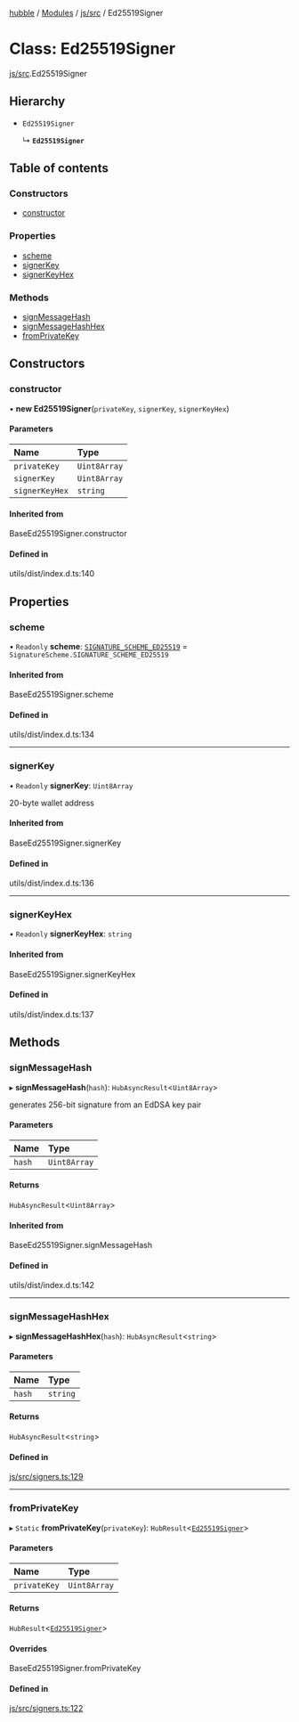 [hubble](../README.md) / [Modules](../modules.md) / [js/src](../modules/js_src.md) / Ed25519Signer

# Class: Ed25519Signer

[js/src](../modules/js_src.md).Ed25519Signer

## Hierarchy

- `Ed25519Signer`

  ↳ **`Ed25519Signer`**

## Table of contents

### Constructors

- [constructor](js_src.Ed25519Signer.md#constructor)

### Properties

- [scheme](js_src.Ed25519Signer.md#scheme)
- [signerKey](js_src.Ed25519Signer.md#signerkey)
- [signerKeyHex](js_src.Ed25519Signer.md#signerkeyhex)

### Methods

- [signMessageHash](js_src.Ed25519Signer.md#signmessagehash)
- [signMessageHashHex](js_src.Ed25519Signer.md#signmessagehashhex)
- [fromPrivateKey](js_src.Ed25519Signer.md#fromprivatekey)

## Constructors

### constructor

• **new Ed25519Signer**(`privateKey`, `signerKey`, `signerKeyHex`)

#### Parameters

| Name | Type |
| :------ | :------ |
| `privateKey` | `Uint8Array` |
| `signerKey` | `Uint8Array` |
| `signerKeyHex` | `string` |

#### Inherited from

BaseEd25519Signer.constructor

#### Defined in

utils/dist/index.d.ts:140

## Properties

### scheme

• `Readonly` **scheme**: [`SIGNATURE_SCHEME_ED25519`](../enums/js_src.protobufs.SignatureScheme.md#signature_scheme_ed25519) = `SignatureScheme.SIGNATURE_SCHEME_ED25519`

#### Inherited from

BaseEd25519Signer.scheme

#### Defined in

utils/dist/index.d.ts:134

___

### signerKey

• `Readonly` **signerKey**: `Uint8Array`

20-byte wallet address

#### Inherited from

BaseEd25519Signer.signerKey

#### Defined in

utils/dist/index.d.ts:136

___

### signerKeyHex

• `Readonly` **signerKeyHex**: `string`

#### Inherited from

BaseEd25519Signer.signerKeyHex

#### Defined in

utils/dist/index.d.ts:137

## Methods

### signMessageHash

▸ **signMessageHash**(`hash`): `HubAsyncResult`<`Uint8Array`\>

generates 256-bit signature from an EdDSA key pair

#### Parameters

| Name | Type |
| :------ | :------ |
| `hash` | `Uint8Array` |

#### Returns

`HubAsyncResult`<`Uint8Array`\>

#### Inherited from

BaseEd25519Signer.signMessageHash

#### Defined in

utils/dist/index.d.ts:142

___

### signMessageHashHex

▸ **signMessageHashHex**(`hash`): `HubAsyncResult`<`string`\>

#### Parameters

| Name | Type |
| :------ | :------ |
| `hash` | `string` |

#### Returns

`HubAsyncResult`<`string`\>

#### Defined in

[js/src/signers.ts:129](https://github.com/vinliao/hubble/blob/b933e0c/packages/js/src/signers.ts#L129)

___

### fromPrivateKey

▸ `Static` **fromPrivateKey**(`privateKey`): `HubResult`<[`Ed25519Signer`](js_src.Ed25519Signer.md)\>

#### Parameters

| Name | Type |
| :------ | :------ |
| `privateKey` | `Uint8Array` |

#### Returns

`HubResult`<[`Ed25519Signer`](js_src.Ed25519Signer.md)\>

#### Overrides

BaseEd25519Signer.fromPrivateKey

#### Defined in

[js/src/signers.ts:122](https://github.com/vinliao/hubble/blob/b933e0c/packages/js/src/signers.ts#L122)
